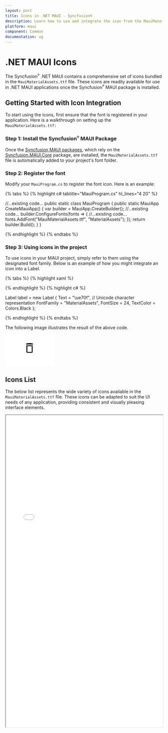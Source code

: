 ```yaml
---
layout: post
title: Icons in .NET MAUI - Syncfusion®
description: Learn how to use and integrate the icon from the MauiMaterialAssets.ttf file in Syncfusion® .NET MAUI components.
platform: maui
component: Common
documentation: ug
---
```


# .NET MAUI Icons

The Syncfusion<sup style="font-size:70%">&reg;</sup> .NET MAUI contains a comprehensive set of icons bundled in the `MauiMaterialAssets.ttf` file. These icons are readily available for use in .NET MAUI applications once the Syncfusion<sup style="font-size:70%">&reg;</sup> MAUI package is installed.

## Getting Started with Icon Integration

To start using the icons, first ensure that the font is registered in your application. Here is a walkthrough on setting up the `MauiMaterialAssets.ttf:`

### Step 1: Install the Syncfusion<sup style="font-size:70%">&reg;</sup> MAUI Package

Once the [Syncfusion MAUI packages](https://www.nuget.org/packages?q=Syncfusion.Maui), which rely on the [Syncfusion.MAUI.Core](https://www.nuget.org/packages/Syncfusion.Maui.Core) package, are installed, the `MauiMaterialAssets.ttf` file is automatically added to your project's font folder.

### Step 2: Register the font

Modify your `MauiProgram.cs` to register the font icon. Here is an example:

{% tabs %}
{% highlight c# tabtitle="MauiProgram.cs" hl_lines="4 20" %}

//...existing code...
public static class MauiProgram
{
    public static MauiApp CreateMauiApp()
    {
        var builder = MauiApp.CreateBuilder();
        //...existing code...
        builder.ConfigureFonts(fonts =>
        {
            //...existing code...
            fonts.AddFont("MauiMaterialAssets.ttf", "MaterialAssets");
        });
        return builder.Build();
    }
}

{% endhighlight %}
{% endtabs %}

### Step 3: Using icons in the project

To use icons in your MAUI project, simply refer to them using the designated font family. Below is an example of how you might integrate an icon into a Label.

{% tabs %}
{% highlight xaml %}

<Label  Text="&#xE70F;"
        FontFamily="MaterialAssets"
        FontSize="24"
        TextColor="Black"/>
        
{% endhighlight %}
{% highlight c# %}

Label label = new Label
{
    Text = "\ue70f", // Unicode character representation
    FontFamily = "MaterialAssets",
    FontSize = 24,
    TextColor = Colors.Black 
};

{% endhighlight %}
{% endtabs %}

The following image illustrates the result of the above code.

![Delete Icon](Material-Icons/images/delete_icon.png)

## Icons List

The below list represents the wide variety of icons available in the `MauiMaterialAssets.ttf` file. These icons can be adapted to suit the UI needs of any application, providing consistent and visually pleasing interface elements.

<iframe src="Material-Icons/fonts/demo.html" style="height:1000px;width:100%;"></iframe>
